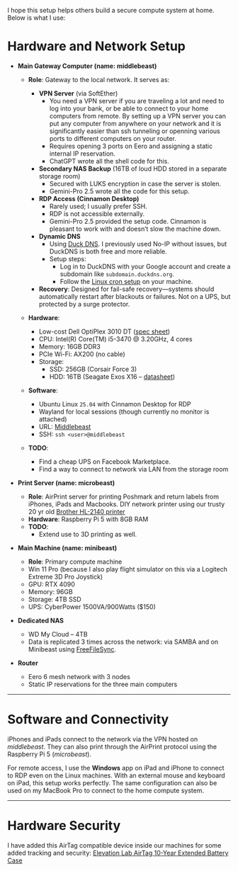 I hope this setup helps others build a secure compute system at home. Below is what I use:

# Hardware and Network Setup  

* **Main Gateway Computer (name: middlebeast)**  
  * **Role**: Gateway to the local network. It serves as:  
    * **VPN Server** (via SoftEther)  
      * You need a VPN server if you are traveling a lot and need to log into your bank, or be able to connect to your home computers from remote. By setting up a VPN server you can put any computer from anywhere on your network and it is significantly easier than ssh tunneling or openning various ports to different computers on your router.
      * Requires opening 3 ports on Eero and assigning a static internal IP reservation.  
      * ChatGPT wrote all the shell code for this.  
    * **Secondary NAS Backup** (16TB of loud HDD stored in a separate storage room)  
      * Secured with LUKS encryption in case the server is stolen.  
      * Gemini-Pro 2.5 wrote all the code for this setup.  
    * **RDP Access (Cinnamon Desktop)**  
      * Rarely used; I usually prefer SSH.  
      * RDP is not accessible externally.  
      * Gemini-Pro 2.5 provided the setup code. Cinnamon is pleasant to work with and doesn’t slow the machine down.  
    * **Dynamic DNS**  
      * Using [Duck DNS](https://www.duckdns.org/). I previously used No-IP without issues, but DuckDNS is both free and more reliable.  
      * Setup steps:  
        * Log in to DuckDNS with your Google account and create a subdomain like `subdomain.duckdns.org`.  
        * Follow the [Linux cron setup](https://www.duckdns.org/install.jsp) on your machine.  
    * **Recovery**: Designed for fail-safe recovery—systems should automatically restart after blackouts or failures. Not on a UPS, but protected by a surge protector.  

  * **Hardware**:  
    * Low-cost Dell OptiPlex 3010 DT ([spec sheet](https://i.dell.com/sites/doccontent/business/smb/merchandizing/en/Documents/Dell_OptiPlex_3010_spec_sheet.pdf))  
    * CPU: Intel(R) Core(TM) i5-3470 @ 3.20GHz, 4 cores  
    * Memory: 16GB DDR3  
    * PCIe Wi-Fi: AX200 (no cable)  
    * Storage:  
      * SSD: 256GB (Corsair Force 3)  
      * HDD: 16TB (Seagate Exos X16 – [datasheet](https://www.seagate.com/www-content/datasheets/pdfs/exos-x16-DS2011-1-1904US-en_US.pdf))  

  * **Software**:  
    * Ubuntu Linux `25.04` with Cinnamon Desktop for RDP  
    * Wayland for local sessions (though currently no monitor is attached)  
    * URL: [Middlebeast](https://middlebeast:9090/)  
    * SSH: `ssh <user>@middlebeast`  

  * **TODO**:
     * Find a cheap UPS on Facebook Marketplace.
     * Find a way to connect to network via LAN from the storage room 

* **Print Server (name: microbeast)**  
  * **Role**: AirPrint server for printing Poshmark and return labels from iPhones, iPads and Macbooks. DIY network printer using our trusty 20 yr old [Brother HL-2140 printer](https://www.brother-usa.com/support/hl2140?srsltid=AfmBOoqT2ne5oCNBh3xnCc-1-QiDEZYhCig6hE3KFE9fOwboNLwDJZKb)   
  * **Hardware**: Raspberry Pi 5 with 8GB RAM  
  * **TODO**:
      * Extend use to 3D printing as well.  

* **Main Machine (name: minibeast)**  
  * **Role**: Primary compute machine
  * Win 11 Pro (because I also play flight simulator on this via a Logitech Extreme 3D Pro Joystick)
  * GPU: RTX 4090  
  * Memory: 96GB  
  * Storage: 4TB SSD
  * UPS: CyberPower 1500VA/900Watts ($150) 

* **Dedicated NAS**  
  * WD My Cloud – 4TB  
  * Data is replicated 3 times across the network: via SAMBA and on Minibeast using [FreeFileSync](https://freefilesync.org/).  

* **Router**  
  * Eero 6 mesh network with 3 nodes  
  * Static IP reservations for the three main computers  

---

# Software and Connectivity  

iPhones and iPads connect to the network via the VPN hosted on *middlebeast*. They can also print through the AirPrint protocol using the Raspberry Pi 5 (*microbeast*).  

For remote access, I use the **Windows** app on iPad and iPhone to connect to RDP even on the Linux machines. With an external mouse and keyboard on iPad, this setup works perfectly. The same configuration can also be used on my MacBook Pro to connect to the home compute system.  

---

# Hardware Security

I have added this AirTag compatible device inside our machines for some added tracking and security: [Elevation Lab AirTag 10-Year Extended Battery Case](https://www.amazon.com/dp/B0D1LH7ZCT?ref_=pe_123509780_1038749300_t_fed_asin_title&th=1)
